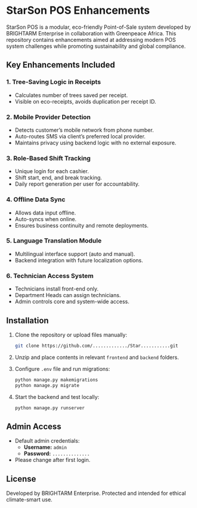 
# StarSon POS Enhancements

StarSon POS is a modular, eco-friendly Point-of-Sale system developed by BRIGHTARM Enterprise in collaboration with Greenpeace Africa. This repository contains enhancements aimed at addressing modern POS system challenges while promoting sustainability and global compliance.

## Key Enhancements Included

### 1. Tree-Saving Logic in Receipts
- Calculates number of trees saved per receipt.
- Visible on eco-receipts, avoids duplication per receipt ID.

### 2. Mobile Provider Detection
- Detects customer’s mobile network from phone number.
- Auto-routes SMS via client’s preferred local provider.
- Maintains privacy using backend logic with no external exposure.

### 3. Role-Based Shift Tracking
- Unique login for each cashier.
- Shift start, end, and break tracking.
- Daily report generation per user for accountability.

### 4. Offline Data Sync
- Allows data input offline.
- Auto-syncs when online.
- Ensures business continuity and remote deployments.

### 5. Language Translation Module
- Multilingual interface support (auto and manual).
- Backend integration with future localization options.

### 6. Technician Access System
- Technicians install front-end only.
- Department Heads can assign technicians.
- Admin controls core and system-wide access.

## Installation

1. Clone the repository or upload files manually:
   ```bash
   git clone https://github.com/............./Star...........git
   ```

2. Unzip and place contents in relevant `frontend` and `backend` folders.

3. Configure `.env` file and run migrations:
   ```bash
   python manage.py makemigrations
   python manage.py migrate
   ```

4. Start the backend and test locally:
   ```bash
   python manage.py runserver
   ```

## Admin Access

- Default admin credentials:
  - **Username:** `admin`
  - **Password:** `..............`
- Please change after first login.

## License

Developed by BRIGHTARM Enterprise. Protected and intended for ethical climate-smart use.

